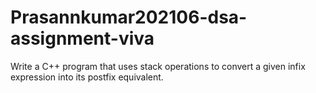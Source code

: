 # Prasannkumar202106-dsa-assignment-viva
Write a C++ program that uses stack operations to convert a given infix expression into its postfix equivalent.
